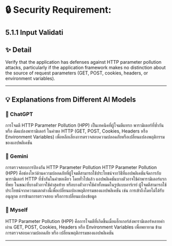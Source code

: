 # 🔒 Security Requirement: 
## 5.1.1 Input Validati  

## ✨ Detail  
Verify that the application has defenses against HTTP parameter pollution
attacks, particularly if the application framework makes no distinction about
the source of request parameters (GET, POST, cookies, headers, or
environment variables).  

---

## 💡 Explanations from Different AI Models  

### 🤖 ChatGPT  
การโจมตี HTTP Parameter Pollution (HPP) เป็นเทคนิคที่ผู้โจมตีแทรก พารามิเตอร์ที่ซ้ำกัน หรือ ดัดแปลงพารามิเตอร์ ในคำขอ HTTP (GET, POST, Cookies, Headers หรือ Environment Variables) เพื่อหลีกเลี่ยงการตรวจสอบความปลอดภัยหรือเปลี่ยนแปลงพฤติกรรมของแอปพลิเคชัน

### 🔮 Gemini  
การตรวจสอบการป้องกัน HTTP Parameter Pollution
HTTP Parameter Pollution (HPP) คือช่องโหว่ด้านความปลอดภัยที่ผู้โจมตีสามารถใช้ประโยชน์จากวิธีที่แอปพลิเคชันจัดการกับพารามิเตอร์ HTTP ที่ซ้ำกันในคำขอเดียว  โดยทั่วไปแล้ว แอปพลิเคชันบางตัวอาจใช้ค่าพารามิเตอร์แรกที่พบ ในขณะที่บางตัวอาจใช้ค่าสุดท้าย หรือบางตัวอาจใช้ค่าทั้งหมดในรูปแบบอาร์เรย์  ผู้โจมตีสามารถใช้ประโยชน์จากความแตกต่างนี้เพื่อเปลี่ยนแปลงพฤติกรรมของแอปพลิเคชัน เช่น การเข้าถึงโดยไม่ได้รับอนุญาต การข้ามการตรวจสอบ หรือการเปลี่ยนแปลงข้อมูล  

### 🌟 Myself  
HTTP Parameter Pollution (HPP) คือการโจมตีที่เกิดขึ้นเมื่อแฮ็กเกอร์ส่งพารามิเตอร์หลายค่าผ่าน GET, POST, Cookies, Headers หรือ Environment Variables เพื่อพยายาม ข้ามการตรวจสอบความปลอดภัย หรือ เปลี่ยนพฤติกรรมของแอปพลิเคชัน  

---
